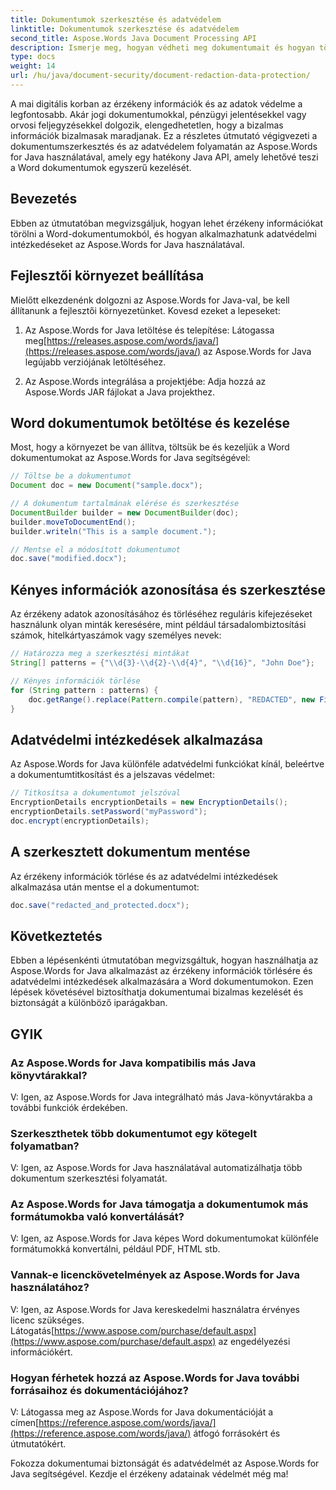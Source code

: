 ```yaml
---
title: Dokumentumok szerkesztése és adatvédelem
linktitle: Dokumentumok szerkesztése és adatvédelem
second_title: Aspose.Words Java Document Processing API
description: Ismerje meg, hogyan védheti meg dokumentumait és hogyan törölheti az érzékeny adatokat az Aspose.Words for Java segítségével. Lépésről lépésre útmutató forráskóddal.
type: docs
weight: 14
url: /hu/java/document-security/document-redaction-data-protection/
---
```


A mai digitális korban az érzékeny információk és az adatok védelme a legfontosabb. Akár jogi dokumentumokkal, pénzügyi jelentésekkel vagy orvosi feljegyzésekkel dolgozik, elengedhetetlen, hogy a bizalmas információk bizalmasak maradjanak. Ez a részletes útmutató végigvezeti a dokumentumszerkesztés és az adatvédelem folyamatán az Aspose.Words for Java használatával, amely egy hatékony Java API, amely lehetővé teszi a Word dokumentumok egyszerű kezelését.

## Bevezetés

Ebben az útmutatóban megvizsgáljuk, hogyan lehet érzékeny információkat törölni a Word-dokumentumokból, és hogyan alkalmazhatunk adatvédelmi intézkedéseket az Aspose.Words for Java használatával. 

## Fejlesztői környezet beállítása

Mielőtt elkezdenénk dolgozni az Aspose.Words for Java-val, be kell állítanunk a fejlesztői környezetünket. Kovesd ezeket a lepeseket:

1.  Az Aspose.Words for Java letöltése és telepítése: Látogassa meg[https://releases.aspose.com/words/java/](https://releases.aspose.com/words/java/) az Aspose.Words for Java legújabb verziójának letöltéséhez.

2. Az Aspose.Words integrálása a projektjébe: Adja hozzá az Aspose.Words JAR fájlokat a Java projekthez.

## Word dokumentumok betöltése és kezelése

Most, hogy a környezet be van állítva, töltsük be és kezeljük a Word dokumentumokat az Aspose.Words for Java segítségével:

```java
// Töltse be a dokumentumot
Document doc = new Document("sample.docx");

// A dokumentum tartalmának elérése és szerkesztése
DocumentBuilder builder = new DocumentBuilder(doc);
builder.moveToDocumentEnd();
builder.writeln("This is a sample document.");

// Mentse el a módosított dokumentumot
doc.save("modified.docx");
```

## Kényes információk azonosítása és szerkesztése

Az érzékeny adatok azonosításához és törléséhez reguláris kifejezéseket használunk olyan minták keresésére, mint például társadalombiztosítási számok, hitelkártyaszámok vagy személyes nevek:

```java
// Határozza meg a szerkesztési mintákat
String[] patterns = {"\\d{3}-\\d{2}-\\d{4}", "\\d{16}", "John Doe"};

// Kényes információk törlése
for (String pattern : patterns) {
    doc.getRange().replace(Pattern.compile(pattern), "REDACTED", new FindReplaceOptions());
}
```

## Adatvédelmi intézkedések alkalmazása

Az Aspose.Words for Java különféle adatvédelmi funkciókat kínál, beleértve a dokumentumtitkosítást és a jelszavas védelmet:

```java
// Titkosítsa a dokumentumot jelszóval
EncryptionDetails encryptionDetails = new EncryptionDetails();
encryptionDetails.setPassword("myPassword");
doc.encrypt(encryptionDetails);
```

## A szerkesztett dokumentum mentése

Az érzékeny információk törlése és az adatvédelmi intézkedések alkalmazása után mentse el a dokumentumot:

```java
doc.save("redacted_and_protected.docx");
```

## Következtetés

Ebben a lépésenkénti útmutatóban megvizsgáltuk, hogyan használhatja az Aspose.Words for Java alkalmazást az érzékeny információk törlésére és adatvédelmi intézkedések alkalmazására a Word dokumentumokon. Ezen lépések követésével biztosíthatja dokumentumai bizalmas kezelését és biztonságát a különböző iparágakban.

## GYIK

### Az Aspose.Words for Java kompatibilis más Java könyvtárakkal?

V: Igen, az Aspose.Words for Java integrálható más Java-könyvtárakba a további funkciók érdekében.

### Szerkeszthetek több dokumentumot egy kötegelt folyamatban?

V: Igen, az Aspose.Words for Java használatával automatizálhatja több dokumentum szerkesztési folyamatát.

### Az Aspose.Words for Java támogatja a dokumentumok más formátumokba való konvertálását?

V: Igen, az Aspose.Words for Java képes Word dokumentumokat különféle formátumokká konvertálni, például PDF, HTML stb.

### Vannak-e licenckövetelmények az Aspose.Words for Java használatához?

 V: Igen, az Aspose.Words for Java kereskedelmi használatra érvényes licenc szükséges. Látogatás[https://www.aspose.com/purchase/default.aspx](https://www.aspose.com/purchase/default.aspx) az engedélyezési információkért.

### Hogyan férhetek hozzá az Aspose.Words for Java további forrásaihoz és dokumentációjához?

V: Látogassa meg az Aspose.Words for Java dokumentációját a címen[https://reference.aspose.com/words/java/](https://reference.aspose.com/words/java/) átfogó forrásokért és útmutatókért.

Fokozza dokumentumai biztonságát és adatvédelmét az Aspose.Words for Java segítségével. Kezdje el érzékeny adatainak védelmét még ma!